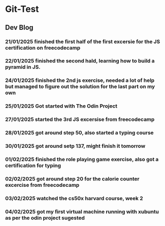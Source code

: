 # Git-Test
## Dev Blog
### 21/01/2025 finished the first half of the first excersie for the JS certification on freecodecamp
### 22/01/2025 finished the second hald, learning how to build a pyramid in JS.
### 24/01/2025 finished the 2nd js exercise, needed a lot of help but managed to figure out the solution for the last part on my own
### 25/01/2025 Got started with The Odin Project
### 27/01/2025 started the 3rd JS excersise from freecodecamp 
### 28/01/2025 got around step 50, also started a typing course
### 30/01/2025 got around setp 137, might finish it tomorrow
### 01/02/2025 finished the role playing game exercise, also got a certification for typing
### 02/02/2025 got around step 20 for the calorie counter excercise from freecodecamp
### 03/02/2025 watched the cs50x harvard course, week 2
### 04/02/2025 got my first virtual machine running with xubuntu as per the odin project sugested 
